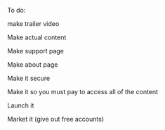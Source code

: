 To do:

make trailer video

Make actual content

Make support page

Make about page

Make it secure

Make it so you must pay to access all of the content

Launch it

Market it (give out free accounts)
